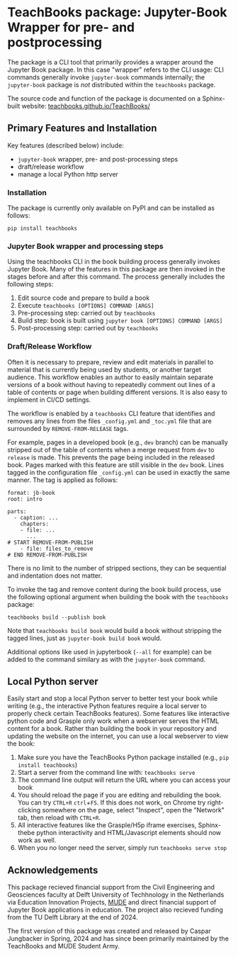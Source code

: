 # TeachBooks package: Jupyter-Book Wrapper for pre- and postprocessing

The package is a CLI tool that primarily provides a wrapper around the Jupyter Book package. In this case "wrapper" refers to the CLI usage: CLI commands generally invoke `jupyter-book` commands internally; the `jupyter-book` package is _not_ distributed within the `teachbooks` package.

The source code and function of the package is documented on a Sphinx-built website: [teachbooks.github.io/TeachBooks/](https://teachbooks.github.io/TeachBooks/)

## Primary Features and Installation

Key features (described below) include:
- `jupyter-book` wrapper, pre- and post-processing steps
- draft/release workflow
- manage a local Python http server

### Installation

The package is currently only available on PyPI and can be installed as follows:

```
pip install teachbooks
```

### Jupyter Book wrapper and processing steps

Using the teachbooks CLI in the book building process generally invokes Jupyter Book. Many of the features in this package are then invoked in the stages before and after this command. The process generally includes the following steps:

1. Edit source code and prepare to build a book
2. Execute `teachbooks [OPTIONS] COMMAND [ARGS]`
3. Pre-processing step: carried out by `teachbooks`
4. Build step: book is built using `jupyter book [OPTIONS] COMMAND [ARGS]`
5. Post-processing step: carried out by `teachbooks`

### Draft/Release Workflow

Often it is necessary to prepare, review and edit materials in parallel to material that is currently being used by students, or another target audience. This workflow enables an author to easily maintain separate versions of a book without having to repeatedly comment out lines of a table of contents or page when building different versions. It is also easy to implement in CI/CD settings.  

The workflow is enabled by a `teachbooks` CLI feature that identifies and removes any lines from the files `_config.yml` and `_toc.yml` file that are surrounded by `REMOVE-FROM-RELEASE` tags.

For example, pages in a developed book (e.g., `dev` branch) can be manually stripped out of the table of contents when a merge request from `dev` to `release` is made. This prevents the page being included in the released book. Pages marked with this feature are still visible in the `dev` book. Lines tagged in the configuration file `_config.yml` can be used in exactly the same manner. The tag is applied as follows:

```
format: jb-book
root: intro

parts:
  - caption: ...
    chapters: 
    - file: ...
      ...
# START REMOVE-FROM-PUBLISH
    - file: files_to_remove
# END REMOVE-FROM-PUBLISH
```

There is no limit to the number of stripped sections, they can be sequential and indentation does not matter.

To invoke the tag and remove content during the book build process, use the following optional argument when building the book with the `teachbooks` package:

```
teachbooks build --publish book
```

Note that `teachbooks build book` would build a book without stripping the tagged lines, just as `jupyter-book build book` would.

Additional options like used in jupyterbook (`--all` for example) can be added to the command similary as with the `jupyter-book` command.

## Local Python server

Easily start and stop a local Python server to better test your book while writing (e.g., the interactive Python features require a local server to properly check certain TeachBooks features). Some features like interactive python code and Grasple only work when a webserver serves the HTML content for a book. Rather than building the book in your repository and updating the website on the internet, you can use a local webserver to view the book:

1. Make sure you have the TeachBooks Python package installed (e.g., `pip install teachbooks`)
2. Start a server from the command line with: `teachbooks serve`
3. The command line output will return the URL where you can access your book
4. You should reload the page if you are editing and rebuilding the book. You can try `CTRL+R` `ctrl`+`F5`. If this does not work, on Chrome try right-clicking somewhere on the page, select \"Inspect\", open the \"Network\" tab, then reload with `CTRL+R`. 
5. All interactive features like the Grasple/H5p iframe exercises, Sphinx-thebe python interactivity and HTML/Javascript elements should now work as well.
6. When you no longer need the server, simply run `teachbooks serve stop`

## Acknowledgements

This package recieved financial support from the Civil Engineering and Geosciences faculty at Delft University of Techhnology in the Netherlands via Education Innovation Projects, [MUDE](https://mude.citg.tudelft.nl) and direct financial support of Jupyter Book applications in education. The project also recieved funding from the TU Delft Library at the end of 2024.

The first version of this package was created and released by Caspar Jungbacker in Spring, 2024 and has since been primarily maintained by the TeachBooks and MUDE Student Army. 